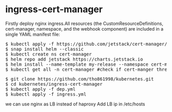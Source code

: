 # ingress-cert-manager
Firstly deploy nginx ingress.All resources (the CustomResourceDefinitions, cert-manager, namespace, and the webhook component) are included in a single YAML manifest file:
<pre>
$ kubectl apply -f https://github.com/jetstack/cert-manager/releases/download/v1.4.0-alpha.1/cert-manager.crds.yaml
$ snap install helm --classic
$ kubectl create ns cert-manager
$ helm repo add jetstack https://charts.jetstack.io
$ helm install --name-template my-release --namespace cert-manager jetstack/cert-manager
$ kubectl get all -n cert-manager #check if cert-manger three pods are running 
</pre>
<pre>
$ git clone https://github.com/tho861998/kubernetes.git
$ cd kubernetes/ingress-cert-manager
$ kubectl apply -f dep.yml
$ kubectl apply -f ingress.yml
</pre>
we can use nginx as LB instead of haproxy
Add LB ip in /etc/hosts
